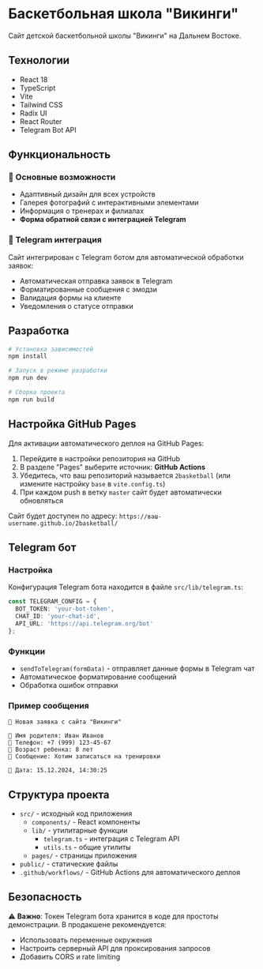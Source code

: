 # Баскетбольная школа "Викинги"

Сайт детской баскетбольной школы "Викинги" на Дальнем Востоке.

## Технологии

- React 18
- TypeScript
- Vite
- Tailwind CSS
- Radix UI
- React Router
- Telegram Bot API

## Функциональность

### 🏀 Основные возможности
- Адаптивный дизайн для всех устройств
- Галерея фотографий с интерактивными элементами
- Информация о тренерах и филиалах
- **Форма обратной связи с интеграцией Telegram**

### 📱 Telegram интеграция
Сайт интегрирован с Telegram ботом для автоматической обработки заявок:
- Автоматическая отправка заявок в Telegram
- Форматированные сообщения с эмодзи
- Валидация формы на клиенте
- Уведомления о статусе отправки

## Разработка

```bash
# Установка зависимостей
npm install

# Запуск в режиме разработки
npm run dev

# Сборка проекта
npm run build
```

## Настройка GitHub Pages

Для активации автоматического деплоя на GitHub Pages:

1. Перейдите в настройки репозитория на GitHub
2. В разделе "Pages" выберите источник: **GitHub Actions**
3. Убедитесь, что ваш репозиторий называется `2basketball` (или измените настройку `base` в `vite.config.ts`)
4. При каждом push в ветку `master` сайт будет автоматически обновляться

Сайт будет доступен по адресу: `https://ваш-username.github.io/2basketball/`

## Telegram бот

### Настройка
Конфигурация Telegram бота находится в файле `src/lib/telegram.ts`:

```typescript
const TELEGRAM_CONFIG = {
  BOT_TOKEN: 'your-bot-token',
  CHAT_ID: 'your-chat-id',
  API_URL: 'https://api.telegram.org/bot'
};
```

### Функции
- `sendToTelegram(formData)` - отправляет данные формы в Telegram чат
- Автоматическое форматирование сообщений
- Обработка ошибок отправки

### Пример сообщения
```
🏀 Новая заявка с сайта "Викинги"

👤 Имя родителя: Иван Иванов
📱 Телефон: +7 (999) 123-45-67
👶 Возраст ребенка: 8 лет
💬 Сообщение: Хотим записаться на тренировки

📅 Дата: 15.12.2024, 14:30:25
```

## Структура проекта

- `src/` - исходный код приложения
  - `components/` - React компоненты
  - `lib/` - утилитарные функции
    - `telegram.ts` - интеграция с Telegram API
    - `utils.ts` - общие утилиты
  - `pages/` - страницы приложения
- `public/` - статические файлы  
- `.github/workflows/` - GitHub Actions для автоматического деплоя

## Безопасность

⚠️ **Важно**: Токен Telegram бота хранится в коде для простоты демонстрации. 
В продакшене рекомендуется:
- Использовать переменные окружения
- Настроить серверный API для проксирования запросов
- Добавить CORS и rate limiting 